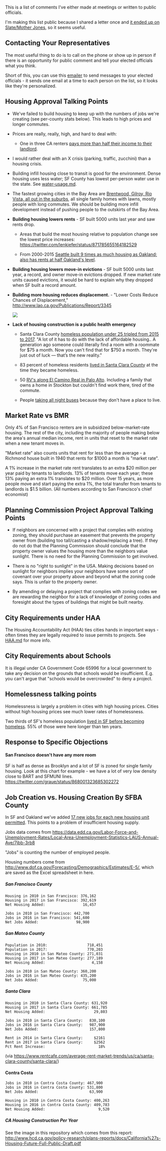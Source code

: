 This is a list of comments I've either made at meetings or written to public
officials.

I'm making this list public because I shared a letter once and [it ended up on
Slate/Mother Jones][slate], so it seems useful.

[slate]: http://www.motherjones.com/environment/2017/06/climate-change-housing-berkeley/

## Contacting Your Representatives

The most useful thing to do is to call on the phone or show up in person if
there is an opportunity for public comment and tell your elected officials what
you think.

Short of this, you can use this [emailer](https://sf-yimby-emailer.appspot.com)
to send messages to your elected officials - it sends one email at a time to
each person on the list, so it looks like they're personalized.

## Housing Approval Talking Points

- We've failed to build housing to keep up with the numbers of jobs we're
creating (see per-county stats below). This leads to high prices and longer
commutes.

- Prices are really, really, high, and hard to deal with:

    - One in three CA renters [pays more than half their income to their landlord][latimes-rhna].

[latimes-rhna]: http://www.latimes.com/opinion/editorials/la-ed-housing-elements-20170708-story.html

- I would rather deal with an X crisis (parking, traffic, zucchini) than a
housing crisis.

- Building infill housing close to transit is good for the environment. Dense
housing uses less water; SF County has lowest per-person water use in the state.
See [water-usage.md][water-usage].

- The fastest growing cities in the Bay Area are [Brentwood, Gilroy, Rio Vista,
all out in the suburbs][sprawl], all single family homes with lawns, mostly
people with long commutes. We should be building more infill development instead
of pushing people to the outskirts of the Bay Area.

- **Building housing lowers rents** - SF built 5000 units last year and saw
  rents drop.

    - Areas that build the most housing relative to population change see the
    lowest price increases: https://twitter.com/lenkiefer/status/871785655164182529

    - From 2000-2015 [Seattle built 9 times as much housing as Oakland; also has rents at half Oakland's level][seattle].

- **Building housing lowers move-in evictions** - SF built 5000 units last year,
  a record, and owner move-in evictions dropped. If new market rate units caused
  evictions, it would be hard to explain why they dropped when SF built a record
  amount.

- **Building more housing reduces displacement.** - "Lower Costs Reduce Chances
of Displacement," http://www.lao.ca.gov/Publications/Report/3345

    <img src="http://www.lao.ca.gov/reports/2016/3345/6518.png" />

- **Lack of housing construction is a public health emergency**

    - Santa Clara County [homeless population under 25 tripled from 2015 to 2017][homeless-under-25].
    "A lot of it has to do with the lack of affordable housing.. A generation
    ago someone could literally find a room with a roommate for $75 a month. Now
    you can't find that for $750 a month. They're just out of luck — that’s the new
    reality."

    - 83 percent of homeless residents [lived in Santa Clara County][lived-in]
    at the time they became homeless.

    - 50 [RV's along El Camino Real in Palo Alto][rvs]. Including a family that owns
      a home in Stockton but couldn't find work there, tired of the commute.

    - People [taking all night buses][bus] because they don't have a place to live.

[lived-in]: https://paloaltoonline.com/news/2017/06/30/palo-alto-homelessness-rises-26-percent
[rvs]: http://www.mercurynews.com/2017/06/30/im-not-causing-anyone-harm-rv-owners-cite-housing-crunch-for-living-in-vehicles/
[homeless-under-25]: http://www.mercurynews.com/2017/06/30/san-jose-huge-surge-in-homeless-silicon-valley-youth
[seattle]: https://twitter.com/tim_mulshine/status/875744613486612480
[seattle-2]: https://twitter.com/ByRosenberg/status/851192419831894016
[water-usage]: https://github.com/kevinburke/public-comments/blob/master/water-usage.md
[bus]: http://www.mercurynews.com/2013/10/31/homeless-turn-overnight-bus-route-into-hotel-22/

## Market Rate vs BMR

Only 4% of San Francisco renters are in subsidized below-market-rate housing.
The rest of the city, including the majority of people making below the area's
annual median income, rent in units that reset to the market rate when a new
tenant moves in.

"Market rate" also counts units that rent for less than the average - a Richmond
house built in 1940 that rents for $1000 a month is "market rate".

A 1% increase in the market rate rent translates to an extra $20 million per
year paid by tenants to landlords. 13% of tenants move each year; these 13%
paying an extra 1% translates to $20 million. Over 15 years, as more people move
and start paying the extra 1%, the total transfer from tenants to landlords is
$1.5 billion. (All numbers according to San Francisco's chief economist)

## Planning Commission Project Approval Talking Points

- If neighbors are concerned with a project that complies with existing zoning,
they should purchase an easement that prevents the property owner from (building
too tall/casting a shadow/replacing a tree). If they do not do that the Planning
Commission should conclude that the property owner values the housing more than
the neighbors value sunlight. There is no need for the Planning Commission to
get involved.

- There is no "right to sunlight" in the USA. Making decisions based on sunlight
for neighbors implies your neighbors have some sort of covenant over your
property above and beyond what the zoning code says. This is unfair to the
property owner.

- By amending or delaying a project that complies with zoning codes we are
rewarding the neighbor for a lack of knowledge of zoning codes and foresight
about the types of buildings that might be built nearby.

## City Requirements under HAA

The Housing Accountability Act (HAA) ties cities hands in important ways - often
times they are legally required to issue permits to projects. See [HAA.md][haa] for
more info.

[sprawl]: http://www.eastbaytimes.com/2017/05/01/as-california-grows-menlo-park-and-other-bay-area-cities-see-population-boom/

## City Requirements about Schools

It is illegal under CA Government Code 65996 for a local government to take
any decision on the grounds that schools would be insufficient. E.g. you can't
argue that "schools would be overcrowded" to deny a project.

## Homelessness talking points

Homelessness is largely a problem in cities with high housing prices. Cities
without high housing prices see much lower rates of homelessness.

Two thirds of SF's homeless population [lived in SF before becoming
homeless][homeless-sf]. 55% of those were here longer than ten years.

[homeless-sf]: https://twitter.com/alastairgee/status/875756743522897920

## Response to Specific Objections

#### San Francisco doesn't have any more room

SF is half as dense as Brooklyn and a lot of SF is zoned for
single family housing. Look at this chart for example - we
have a lot of very low density close to BART and SFMUNI lines.
https://twitter.com/graue/status/868001323685302272

## Job Creation vs. Housing Creation By SFBA County

In SF and Oakland we've added [17 new jobs for each new housing unit
permitted][jobs-housing]. This points to a problem of insufficient housing
supply.

[jobs-housing]: https://twitter.com/rolandlisf/status/875758993531994112

Jobs data comes from
https://data.edd.ca.gov/Labor-Force-and-Unemployment-Rates/Local-Area-Unemployment-Statistics-LAUS-Annual-Ave/7jbb-3rb8

"Jobs" is counting the number of employed people.

Housing numbers come from
http://www.dof.ca.gov/Forecasting/Demographics/Estimates/E-5/, which are saved
as the Excel spreadsheet in here.

##### San Francisco County

```
Housing in 2010 in San Francisco: 376,162
Housing in 2017 in San Francisco: 392,619
Net Housing Added:                 16,457

Jobs in 2010 in San Francisco: 442,700
Jobs in 2016 in San Francisco: 541,600
Net Jobs Added:                 98,900
```

##### San Mateo County

```
Population in 2010:                  718,451
Population in 2017:                  770,203
Housing in 2010 in San Mateo County: 271,031
Housing in 2017 in San Mateo County: 277,189
Net Housing Added:                     4,158

Jobs in 2010 in San Mateo County: 360,200
Jobs in 2016 in San Mateo County: 435,200
Net Jobs Added:                    75,000
```

##### Santa Clara

```
Housing in 2010 in Santa Clara County: 631,920
Housing in 2017 in Santa Clara County: 661,785
Net Housing Added:                      29,803

Jobs in 2010 in Santa Clara County:   830,100
Jobs in 2016 in Santa Clara County:   987,900
Net Jobs Added:                       157,800

Rent in 2014 in Santa Clara County:     $2161
Rent in 2017 in Santa Clara County:     $2562
Pct Rent Increase:                        18%
```

(via https://www.rentcafe.com/average-rent-market-trends/us/ca/santa-clara-county/santa-clara/)

#### Contra Costa

```
Jobs in 2010 in Contra Costa County: 467,900
Jobs in 2016 in Contra Costa County: 531,800
Net Jobs Added:                       63,900

Housing in 2010 in Contra Costa County: 400,263
Housing in 2016 in Contra Costa County: 409,783
Net Housing Added:                        9,520
```

##### CA Housing Construction Per Year

See the image in this repository which comes from this report:
http://www.hcd.ca.gov/policy-research/plans-reports/docs/California%27s-Housing-Future-Full-Public-Draft.pdf

[haa]: https://github.com/kevinburke/public-comments/blob/master/HAA.md
